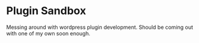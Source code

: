 # Plugin Sandbox

Messing around with wordpress plugin development. Should be coming out with one of my own soon enough.
